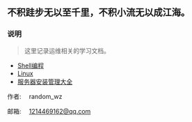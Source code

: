 ## 不积跬步无以至千里，不积小流无以成江海。



### 说明
> 这里记录运维相关的学习文档。
- [Shell编程](shell/README.md)
- [Linux](Linux/README.md)
- [服务器安装管理大全](server/README.md)


作者: &emsp;random_wz

邮箱: &emsp;1214469162@qq.com